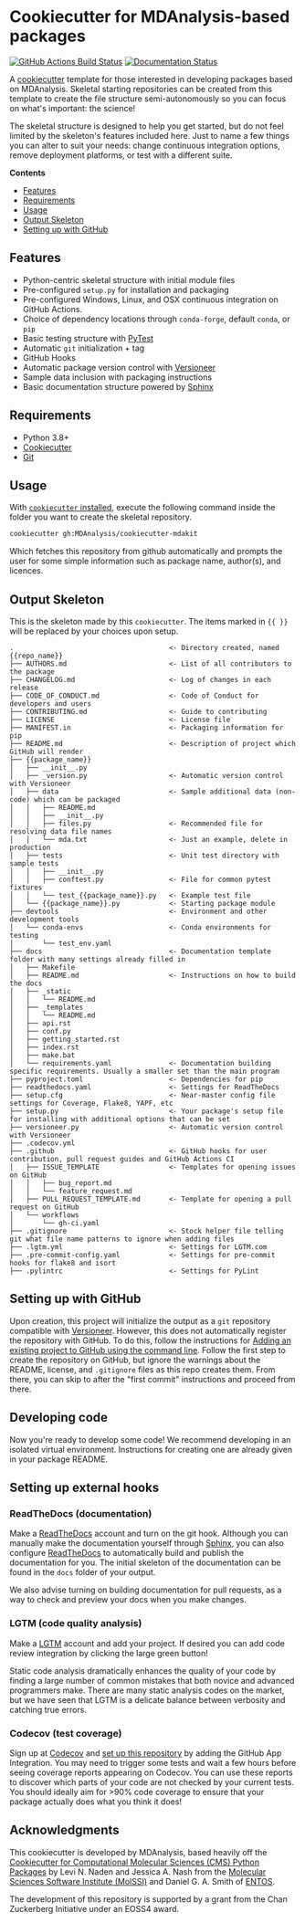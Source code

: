 # Cookiecutter for MDAnalysis-based packages
[//]: # (Badges)
[![GitHub Actions Build Status](https://github.com/MDAnalysis/cookiecutter-mdakit/actions/workflows/gh-ci.yaml/badge.svg)](https://github.com/MDAnalysis/cookiecutter-mdakit/actions?query=workflow%3A%22Cookiecutter+CI%22)
[![Documentation Status](https://readthedocs.org/projects/cookiecutter-mdakit/badge/?version=latest)](https://cookiecutter-mdakit.readthedocs.io/en/latest/?badge=latest)


A [cookiecutter](https://github.com/audreyr/cookiecutter) template for those interested in developing
packages based on MDAnalysis. Skeletal starting repositories can be created from this template to create the
file structure semi-autonomously so you can focus on what's important: the science!

The skeletal structure is designed to help you get started, but do not feel limited by the skeleton's features
included here. Just to name a few things you can alter to suit your needs: change continuous integration options,
remove deployment platforms, or test with a different suite.

**Contents**
* [Features](#features)
* [Requirements](#requirements)
* [Usage](#usage)
* [Output Skeleton](#output-skeleton)
* [Setting up with GitHub](#setting-up-with-github)


## Features
* Python-centric skeletal structure with initial module files
* Pre-configured `setup.py` for installation and packaging
* Pre-configured Windows, Linux, and OSX continuous integration on GitHub Actions.
* Choice of dependency locations through `conda-forge`, default `conda`, or `pip`
* Basic testing structure with [PyTest](https://docs.pytest.org/en/latest/)
* Automatic `git` initialization + tag
* GitHub Hooks
* Automatic package version control with [Versioneer](https://github.com/warner/python-versioneer)
* Sample data inclusion with packaging instructions
* Basic documentation structure powered by [Sphinx](http://www.sphinx-doc.org/en/master/)

## Requirements

* Python 3.8+
* [Cookiecutter](http://cookiecutter.readthedocs.io/en/latest/installation.html)
* [Git](https://git-scm.com/)

## Usage

With [`cookiecutter` installed](https://cookiecutter.readthedocs.io/en/latest/installation.html#install-cookiecutter),
execute the following command inside the folder you want to create the skeletal repository.

```bash
cookiecutter gh:MDAnalysis/cookiecutter-mdakit
```

Which fetches this repository from github automatically and prompts the user for some simple information such as
package name, author(s), and licences.

## Output Skeleton

This is the skeleton made by this `cookiecutter`. The items marked in `{{ }}` will be replaced by your choices
upon setup.

```
.                                      <- Directory created, named {{repo_name}}
├── AUTHORS.md                         <- List of all contributors to the package
├── CHANGELOG.md                       <- Log of changes in each release
├── CODE_OF_CONDUCT.md                 <- Code of Conduct for developers and users
├── CONTRIBUTING.md                    <- Guide to contributing
├── LICENSE                            <- License file
├── MANIFEST.in                        <- Packaging information for pip
├── README.md                          <- Description of project which GitHub will render
├── {{package_name}}
│   ├── __init__.py
│   ├── _version.py                    <- Automatic version control with Versioneer
│   ├── data                           <- Sample additional data (non-code) which can be packaged
│   │   ├── README.md
│   │   ├── __init__.py
│   │   ├── files.py                   <- Recommended file for resolving data file names
│   │   └── mda.txt                    <- Just an example, delete in production
│   ├── tests                          <- Unit test directory with sample tests
│   │   ├── __init__.py
│   │   ├── conftest.py                <- File for common pytest fixtures
│   │   └── test_{{package_name}}.py   <- Example test file
│   └── {{package_name}}.py            <- Starting package module
├── devtools                           <- Environment and other development tools
│   └── conda-envs                     <- Conda environments for testing
│       └── test_env.yaml
├── docs                               <- Documentation template folder with many settings already filled in
│   ├── Makefile
│   ├── README.md                      <- Instructions on how to build the docs
│   ├── _static
│   │   └── README.md
│   ├── _templates
│   │   └── README.md
│   ├── api.rst
│   ├── conf.py
│   ├── getting_started.rst
│   ├── index.rst
│   ├── make.bat
│   └── requirements.yaml              <- Documentation building specific requirements. Usually a smaller set than the main program
├── pyproject.toml                     <- Dependencies for pip
├── readthedocs.yaml                   <- Settings for ReadTheDocs
├── setup.cfg                          <- Near-master config file settings for Coverage, Flake8, YAPF, etc
├── setup.py                           <- Your package's setup file for installing with additional options that can be set
├── versioneer.py                      <- Automatic version control with Versioneer
├── .codecov.yml
├── .github                            <- GitHub hooks for user contribution, pull request guides and GitHub Actions CI
│   ├── ISSUE_TEMPLATE                 <- Templates for opening issues on GitHub
│   │   ├── bug_report.md
│   │   └── feature_request.md
│   ├── PULL_REQUEST_TEMPLATE.md       <- Template for opening a pull request on GitHub
│   └── workflows
│       └── gh-ci.yaml
├── .gitignore                         <- Stock helper file telling git what file name patterns to ignore when adding files
├── .lgtm.yml                          <- Settings for LGTM.com
├── .pre-commit-config.yaml            <- Settings for pre-commit hooks for flake8 and isort
├── .pylintrc                          <- Settings for PyLint
```


## Setting up with GitHub
Upon creation, this project will initialize the output as a `git` repository compatible with
[Versioneer](https://github.com/warner/python-versioneer). However, this does not automatically register the
repository with GitHub. To do this, follow the instructions for
[Adding an existing project to GitHub using the command line](https://help.github.com/articles/adding-an-existing-project-to-github-using-the-command-line/).
Follow the first step to create the repository on GitHub, but ignore the warnings about the README, license, and
`.gitignore` files as this repo creates them. From there, you can skip to after the "first commit" instructions and
proceed from there.

## Developing code

Now you're ready to develop some code!
We recommend developing in an isolated virtual environment.
Instructions for creating one are already given in your package README.



## Setting up external hooks

### ReadTheDocs (documentation)
Make a [ReadTheDocs](https://readthedocs.org) account and turn on the git hook. Although you can manually make the
documentation yourself through [Sphinx](http://www.sphinx-doc.org/en/master/usage/quickstart.html), you can also
configure [ReadTheDocs](https://docs.readthedocs.io/en/latest/getting_started.html) to automatically build and
publish the documentation for you. The initial skeleton of the documentation can be found in the `docs` folder
of your output.

We also advise turning on building documentation for pull requests, as a way to check and preview
your docs when you make changes.

### LGTM (code quality analysis)
Make a [LGTM](https://lgtm.com) account and add your project. If desired you can add code review integration by clicking the large green button!

Static code analysis dramatically enhances the quality of your code by finding a large number of common mistakes that both novice and advanced programmers make.
There are many static analysis codes on the market, but we have seen that LGTM is a delicate balance between verbosity and catching true errors.

### Codecov (test coverage)

Sign up at [Codecov](https://about.codecov.io/) and
[set up this repository](https://docs.codecov.com/docs/quick-start)
by adding the GitHub App Integration.
You may need to trigger some tests and wait a few hours
before seeing coverage reports appearing on Codecov.
You can use these reports to discover which parts of your code
are not checked by your current tests.
You should ideally aim for >90% code coverage to ensure that
your package actually does what you think it does!



## Acknowledgments

This cookiecutter is developed by MDAnalysis, based heavily off the
[Cookiecutter for Computational Molecular Sciences (CMS) Python Packages](https://github.com/MolSSI/cookiecutter-cms)
by Levi N. Naden and Jessica A. Nash
from the [Molecular Sciences Software Institute (MolSSI)](http://molssi.org/) and
Daniel G. A. Smith of [ENTOS](https://www.entos.ai/).

The development of this repository is supported by a grant from the Chan Zuckerberg Initiative under an EOSS4 award.

